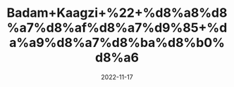 ---
title: 'Badam+Kaagzi+%22+%d8%a8%d8%a7%d8%af%d8%a7%d9%85+%da%a9%d8%a7%d8%ba%d8%b0%d8%a6'
date: '2022-11-17' 
metatag: '' 
inventory: '0' 
draft: false 
# meta description 
shortDescripton: 'Almond+Kaagzi%22++It+helps+maintain+brain+function+%26+improves+memory.+It+is+excellent+source+of+Vitamin+E.'
description: 'Dry+Fruit+%da%88%d8%b1%d8%a7%d8%a6%db%8c+%d9%81%d8%b1%d9%88%d8%aa'
longdescription: ''
tags: ''
brand: ''
subCategory: ''
unit: '1 kg-Pk'
sellCount: '0'
featured: True
# product Price
price: '1300.0'
# Product Short Description
shortDescription: 'Almond+Kaagzi%22++It+helps+maintain+brain+function+%26+improves+memory.+It+is+excellent+source+of+Vitamin+E.'
productID: '2BD57FE6-683B-ED11-996A-005056B3A416'
type: 'products'
category: 'Dry+Fruit+%da%88%d8%b1%d8%a7%d8%a6%db%8c+%d9%81%d8%b1%d9%88%d8%aa' 
thumnailproduct: 'https://eraconnect.blob.core.windows.net/product-images/aminsaddiquidawakhana/9a628659-743e-481e-ab34-325b05cff6b8.webp' 
images:
  - image: 'https://eraconnect.blob.core.windows.net/product-images/aminsaddiquidawakhana/9a628659-743e-481e-ab34-325b05cff6b8.webp'  
Variants:
---